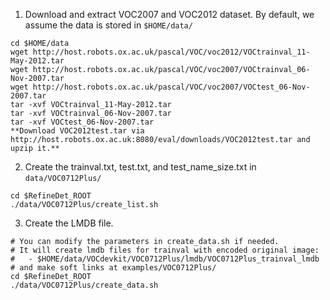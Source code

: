1. Download and extract VOC2007 and VOC2012 dataset. By default, we assume the data is stored in `$HOME/data/`
  ```Shell
  cd $HOME/data
  wget http://host.robots.ox.ac.uk/pascal/VOC/voc2012/VOCtrainval_11-May-2012.tar
  wget http://host.robots.ox.ac.uk/pascal/VOC/voc2007/VOCtrainval_06-Nov-2007.tar
  wget http://host.robots.ox.ac.uk/pascal/VOC/voc2007/VOCtest_06-Nov-2007.tar
  tar -xvf VOCtrainval_11-May-2012.tar
  tar -xvf VOCtrainval_06-Nov-2007.tar
  tar -xvf VOCtest_06-Nov-2007.tar
  **Download VOC2012test.tar via http://host.robots.ox.ac.uk:8080/eval/downloads/VOC2012test.tar and upzip it.**
  ```

2. Create the trainval.txt, test.txt, and test_name_size.txt in `data/VOC0712Plus/`
  ```Shell
  cd $RefineDet_ROOT
  ./data/VOC0712Plus/create_list.sh
  ```

3. Create the LMDB file.
  ```Shell
  # You can modify the parameters in create_data.sh if needed.
  # It will create lmdb files for trainval with encoded original image:
  #   - $HOME/data/VOCdevkit/VOC0712Plus/lmdb/VOC0712Plus_trainval_lmdb
  # and make soft links at examples/VOC0712Plus/
  cd $RefineDet_ROOT
  ./data/VOC0712Plus/create_data.sh
  ```
